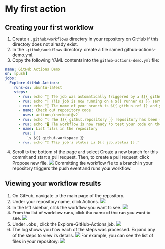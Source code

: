 # My first action
## Creating your first workflow
1. Create a `.github/workflows` directory in your repository on GitHub if this directory does not already exist.
2. In the `.github/workflows` directory, create a file named github-actions-demo.yml.
3. Copy the following YAML contents into the `github-actions-demo.yml` file:
```YAML
name: GitHub Actions Demo
on: [push]
jobs:
  Explore-GitHub-Actions:
    runs-on: ubuntu-latest
    steps:
      - run: echo "🎉 The job was automatically triggered by a ${{ github.event_name }} event."
      - run: echo "🐧 This job is now running on a ${{ runner.os }} server hosted by GitHub!"
      - run: echo "🔎 The name of your branch is ${{ github.ref }} and your repository is ${{ github.repository }}."
      - name: Check out repository code
        uses: actions/checkout@v2
      - run: echo "💡 The ${{ github.repository }} repository has been cloned to the runner."
      - run: echo "🖥️ The workflow is now ready to test your code on the runner."
      - name: List files in the repository
        run: |
          ls ${{ github.workspace }}
      - run: echo "🍏 This job's status is ${{ job.status }}."
```
4. Scroll to the bottom of the page and select Create a new branch for this commit and start a pull request. Then, to create a pull request, click Propose new file.
![](https://docs.github.com/assets/images/help/repository/actions-quickstart-commit-new-file.png)
Committing the workflow file to a branch in your repository triggers the push event and runs your workflow.
## Viewing your workflow results
1. On GitHub, navigate to the main page of the repository.
2. Under your repository name, click Actions.
![](https://docs.github.com/assets/images/help/repository/actions-tab.png)
3. In the left sidebar, click the workflow you want to see.
![](https://docs.github.com/assets/images/help/repository/actions-quickstart-workflow-sidebar.png)
4. From the list of workflow runs, click the name of the run you want to see.
![](https://docs.github.com/assets/images/help/repository/actions-quickstart-run-name.png)
5. Under Jobs , click the Explore-GitHub-Actions job.
![](https://docs.github.com/assets/images/help/repository/actions-quickstart-job.png)
6. The log shows you how each of the steps was processed. Expand any of the steps to view its details.
![](https://docs.github.com/assets/images/help/repository/actions-quickstart-logs.png)
For example, you can see the list of files in your repository:
![](https://docs.github.com/assets/images/help/repository/actions-quickstart-log-detail.png)
